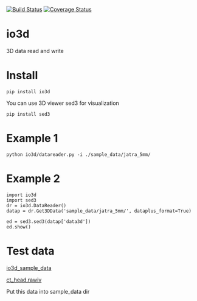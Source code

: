 [![Build Status](https://travis-ci.org/mjirik/io3d.svg?branch=master)](https://travis-ci.org/mjirik/io3d)
[![Coverage Status](https://coveralls.io/repos/mjirik/io3d/badge.svg?branch=master)](https://coveralls.io/r/mjirik/io3d?branch=master)

io3d
====

3D data read and write


Install
===


    pip install io3d

You can use 3D viewer sed3 for visualization

    pip install sed3


Example 1 
===

    python io3d/datareader.py -i ./sample_data/jatra_5mm/

Example 2
===

    import io3d
    import sed3
    dr = io3d.DataReader()
    datap = dr.Get3DData('sample_data/jatra_5mm/', dataplus_format=True)

    ed = sed3.sed3(datap['data3d'])
    ed.show()

Test data
===

[io3d_sample_data](http://147.228.240.61/queetech/sample-extra-data/io3d_sample_data.zip)

[ct_head.rawiv](http://mgltools.scripps.edu/downloads/tars/releases/DocTars/DOCPACKS/Vision/doc/Tutorial/headandslice/ct_head.rawiv)

Put this data into sample_data dir
